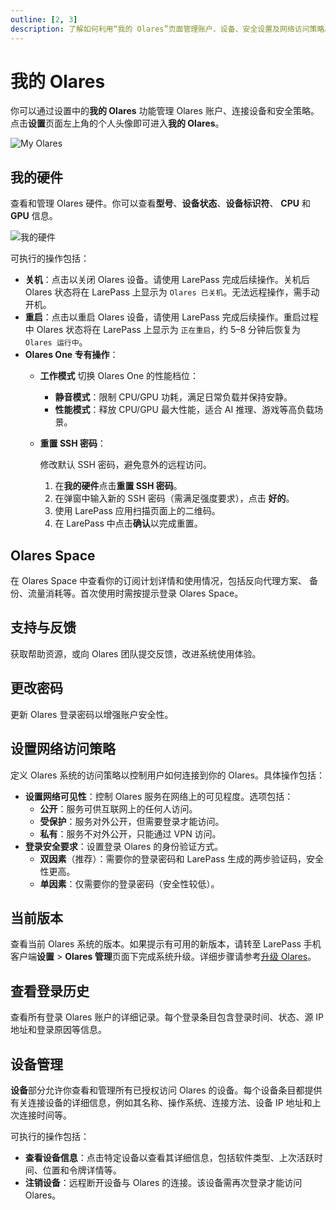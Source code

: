 ```yaml
---
outline: [2, 3]
description: 了解如何利用“我的 Olares”页面管理账户、设备、安全设置及网络访问策略。 
---
```


# 我的 Olares

你可以通过设置中的**我的 Olares** 功能管理 Olares 账户、连接设备和安全策略。点击**设置**页面左上角的个人头像即可进入**我的 Olares**。

![My Olares](/images/zh/manual/olares/my-olares.png#bordered)

## 我的硬件

查看和管理 Olares 硬件。你可以查看**型号**、**设备状态**、**设备标识符**、 **CPU** 和 **GPU** 信息。

![我的硬件](/images/zh/manual/olares/my-hardware.png#bordered)

可执行的操作包括：

* **关机**：点击以关闭 Olares 设备。请使用 LarePass 完成后续操作。关机后 Olares 状态将在 LarePass 上显示为 `Olares 已关机`。无法远程操作，需手动开机。
* **重启**：点击以重启 Olares 设备，请使用 LarePass 完成后续操作。重启过程中 Olares 状态将在 LarePass 上显示为 `正在重启`，约 5–8 分钟后恢复为 `Olares 运行中`。
* **Olares One 专有操作**：
  * **工作模式**<Badge type="tip" text="Olares One 专有" />
  切换 Olares One 的性能档位：
    - **静音模式**：限制 CPU/GPU 功耗，满足日常负载并保持安静。
    - **性能模式**：释放 CPU/GPU 最大性能，适合 AI 推理、游戏等高负载场景。
  * **重置 SSH 密码**：<Badge type="tip" text="Olares One 专有" />
    
    修改默认 SSH 密码，避免意外的远程访问。
      1. 在**我的硬件**点击**重置 SSH 密码**。
      2. 在弹窗中输入新的 SSH 密码（需满足强度要求），点击 **好的**。
      3. 使用 LarePass 应用扫描页面上的二维码。
      4. 在 LarePass 中点击**确认**以完成重置。

## Olares Space
在 Olares Space 中查看你的订阅计划详情和使用情况，包括反向代理方案、
备份、流量消耗等。首次使用时需按提示登录 Olares Space。

## 支持与反馈

获取帮助资源，或向 Olares 团队提交反馈，改进系统使用体验。

## 更改密码

更新 Olares 登录密码以增强账户安全性。

## 设置网络访问策略

定义 Olares 系统的访问策略以控制用户如何连接到你的 Olares。具体操作包括：
- **设置网络可见性**：控制 Olares 服务在网络上的可见程度。选项包括：
  * **公开**：服务可供互联网上的任何人访问。
  * **受保护**：服务对外公开，但需要登录才能访问。
  * **私有**：服务不对外公开，只能通过 VPN 访问。
- **登录安全要求**：设置登录 Olares 的身份验证方式。
  * **双因素**（推荐）：需要你的登录密码和 LarePass 生成的两步验证码，安全性更高。
  * **单因素**：仅需要你的登录密码（安全性较低）。

## 当前版本

查看当前 Olares 系统的版本。如果提示有可用的新版本，请转至 LarePass 手机客户端**设置** > **Olares 管理**页面下完成系统升级。详细步骤请参考[升级 Olares](../../larepass/manage-olares.md#升级-olares)。

## 查看登录历史

查看所有登录 Olares 账户的详细记录。每个登录条目包含登录时间、状态、源 IP 地址和登录原因等信息。

## 设备管理

**设备**部分允许你查看和管理所有已授权访问 Olares 的设备。每个设备条目都提供有关连接设备的详细信息，例如其名称、操作系统、连接方法、设备 IP 地址和上次连接时间等。

可执行的操作包括：

* **查看设备信息**：点击特定设备以查看其详细信息，包括软件类型、上次活跃时间、位置和令牌详情等。
* **注销设备**：远程断开设备与 Olares 的连接。该设备需再次登录才能访问 Olares。
